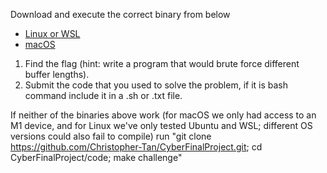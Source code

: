 Download and execute the correct binary from below
- [Linux or WSL](https://github.com/Christopher-Tan/CyberFinalProject/raw/main/code/challenge-Linux)
- [macOS](https://github.com/Christopher-Tan/CyberFinalProject/raw/main/code/challenge-macOS)

1. Find the flag (hint: write a program that would brute force different buffer lengths).
2. Submit the code that you used to solve the problem, if it is bash command include it in a .sh or .txt file.

If neither of the binaries above work (for macOS we only had access to an M1 device, and for Linux we've only tested Ubuntu and WSL; different OS versions could also fail to compile) run "git clone https://github.com/Christopher-Tan/CyberFinalProject.git; cd CyberFinalProject/code; make challenge"
